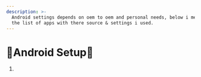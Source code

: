 ```yaml
---
description: >-
  Android settings depends on oem to oem and personal needs, below i mentioned
  the list of apps with there source & settings i used.
---
```


# 📱Android Setup📱



1.
